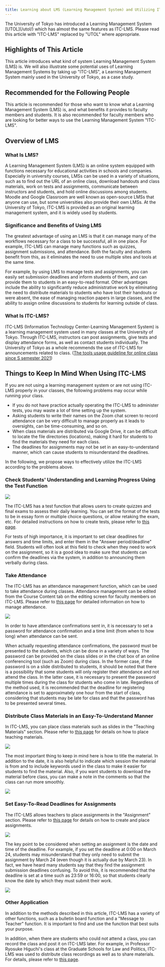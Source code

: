 ```yaml
---
title: Learning about LMS (Learning Management System) and Utilizing ITC-LMS
---
```


<div class="box">
  The University of Tokyo has introduced a Learning Management System [UTOL](/utol/) which has almost the same features as ITC-LMS. Please read this article with "ITC-LMS" replaced by "UTOL" where appropriate.
</div>

## Highlights of This Article

This article introduces what kind of system Learning Management System (LMS) is. We will also illustrate some potential uses of Learning Management Systems by taking up "ITC-LMS", a Learning Management System mainly used in the University of Tokyo, as a case study.

## Recommended for the Following People

This article is recommended for those who want to know what a Learning Management System (LMS) is, and what benefits it provides to faculty members and students. It is also recommended for faculty members who are looking for better ways to use the Learning Management System "ITC-LMS".

## Overview of LMS

### What Is LMS?

A Learning Management System (LMS) is an online system equipped with functions necessary for educational activities in schools and companies. Especially in university courses, LMSs can be used in a variety of situations, such as to find out the URL of an online class, download handouts and class materials, work on tests and assignments, communicate between instructors and students, and hold online discussions among students. Moodle and Google Classroom are well known as open-source LMSs that anyone can use, but some universities also provide their own LMSs. At the University of Tokyo, ITC-LMS is provided as an original learning management system, and it is widely used by students.

### Significance and Benefits of Using LMS

The greatest advantage of using an LMS is that it can manage many of the workflows necessary for a class to be successful, all in one place. For example, ITC-LMS can manage many functions such as quizzes, assignment submissions, and attendance. Both the faculty and students benefit from this, as it eliminates the need to use multiple sites and tools at the same time.

For example, by using LMS to manage tests and assignments, you can easily set submission deadlines and inform students of them, and can provide them to students in an easy-to-read format. Other advantages include the ability to significantly reduce administrative work by eliminating the need to distribute materials to students who have lost their handouts or were absent, the ease of managing reaction papers in large classes, and the ability to assign online discussions to students for learning outside of class.

### What Is ITC-LMS?

ITC-LMS (Information Technology Center-Learning Management System) is a learning management system used in many classes at the University of Tokyo. Through ITC-LMS, instructors can post assignments, give tests and display attendance forms, as well as contact students individually. The University of Tokyo as a whole recommends the use of ITC-LMS for announcements related to class. ([The tools usage guideline for online class since S semester 2021](/en/docs/guideline))

## Things to Keep In Mind When Using ITC-LMS

If you are not using a learning management system or are not using ITC-LMS properly in your classes, the following problems may occur while running your class.

- If you do not have practice actually operating the ITC-LMS to administer tests, you may waste a lot of time setting up the system.
- Asking students to write their names on the Zoom chat screen to record attendance can be very difficult to manage properly as it leads to oversights, can be time-consuming, and so on.
- When class materials are distributed via Google Drive, it can be difficult to locate the file directories (locations), making it hard for students to find the materials they need for each class.
- The deadlines for assignments may not be set in an easy-to-understand manner, which can cause students to misunderstand the deadlines.

In the following, we propose ways to effectively utilize the ITC-LMS according to the problems above.

### Check Students' Understanding and Learning Progress Using the Test Function

![](pic1.jpg)

The ITC-LMS has a test function that allows users to create quizzes and final exams to assess their daily learning. You can set the format of the tests to be in essay form or multiple choice questions, or allow retaking the exam, etc. For detailed instructions on how to create tests, please refer to [this page](/en/lms_lecturers/prepare_quizzes).

For tests of high importance, it is important to set clear deadlines for answers and time limits, and enter them in the "Answer period/deadline" field. Students will often look at this field to check when they need to work on the assignment, so it is a good idea to make sure that students can confirm the deadlines via the system, in addition to announcing them verbally during class.

### Take Attendance

The ITC-LMS has an attendance management function, which can be used to take attendance during classes. Attendance management can be edited from the Course Content tab on the editing screen for faculty members on ITC-LMS. Please refer to [this page](/en/lms_lecturers/view_attendances) for detailed information on how to manage attendance.

![](pic2.jpg)

In order to have attendance confirmations sent in, it is necessary to set a password for attendance confirmation and a time limit (from when to how long) when attendance can be sent.

When actually requesting attendance confirmations, the password must be presented to the students, which can be done in a variety of ways. The password can be provided on the class slides or in the chat box of an online conferencing tool (such as Zoom) during class. In the former case, if the password is on a slide distributed to students, it should be noted that there is a possibility that some students will only register their attendance and not attend the class. In the latter case, it is necessary to present the password multiple times during the class for students who come in late. Regardless of the method used, it is recommended that the deadline for registering attendance is set to approximately one hour from the start of class, considering that students may be late for class and that the password has to be presented several times.

### Distribute Class Materials in an Easy-To-Understand Manner

In ITC-LMS, you can place class materials such as slides in the "Teaching Materials" section. Please refer to [this page](/en/lms_lecturers/course_material) for details on how to place teaching materials.

![](pic3.jpg)

The most important thing to keep in mind here is how to title the material. In addition to the date, it is also helpful to indicate which session the material is from and to include keywords used in the class to make it easier for students to find the material. Also, if you want students to download the material before class, you can make a note in the comments so that the class can run more smoothly.

![](pic4.jpg)

### Set Easy-To-Read Deadlines for Assignments

The ITC-LMS allows teachers to place assignments in the "Assignment" section. Please refer to [this page](/en/lms_lecturers/assignments) for details on how to create and place assignments.

![](pic5.jpg)

The key point to be considered when setting an assignment is the date and time of the deadline. For example, if you set the deadline at 0:00 on March 24, students may misunderstand that they only need to submit the assignment by March 24 (even though it is actually due by March 23). In fact, we have heard many students say that they find the assignment submission deadlines confusing. To avoid this, it is recommended that the deadline is set at a time such as 23:59 or 16:00, so that students clearly know the date by which they must submit their work.

![](pic6.jpg)

### Other Application

In addition to the methods described in this article, ITC-LMS has a variety of other functions, such as a bulletin board function and a "Message to Teacher" function. It is important to find and use the function that best suits your purpose.

In addition, when there are students who could not attend a class, you can record the class and post it on ITC-LMS later. For example, in Professor Ryosuke Higuchi's class at the Graduate Schools for Law and Politics, ITC-LMS was used to distribute class recordings as well as to share materials. For details, please refer to [this page](/good-practice/interview/higuchi#%E5%AD%A6%E7%94%9F%E3%81%AE%E3%82%B3%E3%83%A1%E3%83%B3%E3%83%88-%E3%81%93%E3%81%AE%E6%8E%88%E6%A5%AD%E3%81%8C%E8%89%AF%E3%81%8B%E3%81%A3%E3%81%9F%E7%90%86%E7%94%B1).
